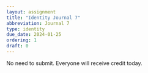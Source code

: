```yaml
---
layout: assignment
title: "Identity Journal 7"
abbreviation: Journal 7
type: identity
due_date: 2024-01-25
ordering: 1
draft: 0
---
```


No need to submit. Everyone will receive credit today.
